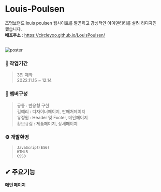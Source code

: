 # Louis-Poulsen

조명브랜드 louis poulsen 웹사이트를 깔끔하고 감성적인 아이덴티티를 살려 리디자인했습니다. <br/>
**배포주소** : <https://circleyoo.github.io/LouisPoulsen/> <br/> <br/>

![poster](./assets/readme.git)


### 💼 작업기간
> 3인 제작 <br/>
  2022.11.15 ~ 12.14

### 🤝 멤버구성
> 공통 : 반응형 구현 <br/>
  김예리 : 디자이너페이지, 판매처페이지 <br/>
  유정원    :  Header 및 Footer, 메인페이지 <br/>
  황보규림  :  제품페이지, 상세페이지

### ⚙ 개발환경
> `JavaScript(ES6)` <br/>
  `HTML5` <br/>
  `CSS3`

## ✔ 주요기능
**메인 페이지**
